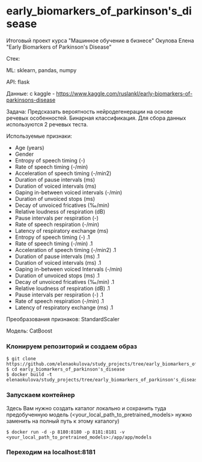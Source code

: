 # early_biomarkers_of_parkinson's_disease
Итоговый проект курса "Машинное обучение в бизнесе"
Окулова Елена
"Early Biomarkers of Parkinson's Disease"

Стек:

ML: sklearn, pandas, numpy

API: flask

Данные: с kaggle - https://www.kaggle.com/ruslankl/early-biomarkers-of-parkinsons-disease

Задача: Предсказать вероятность нейродегенерации на основе речевых особенностей. Бинарная классификация. Для сбора данных используются 2 речевых теста.

Используемые признаки:

- Age  (years)
- Gender            
- Entropy  of  speech  timing  (-)
- Rate  of  speech  timing  (-/min)
- Acceleration  of  speech  timing  (-/min2)
- Duration  of  pause  intervals  (ms)
- Duration  of  voiced  intervals  (ms)
- Gaping  in-between  voiced  intervals  (-/min)
- Duration  of  unvoiced  stops  (ms)
- Decay  of  unvoiced  fricatives  (‰/min)
- Relative  loudness  of  respiration  (dB)
- Pause  intervals  per  respiration  (-)
- Rate  of  speech  respiration  (-/min)
- Latency  of  respiratory  exchange  (ms)
- Entropy  of  speech  timing  (-) .1
- Rate  of  speech  timing  (-/min) .1
- Acceleration  of  speech  timing  (-/min2) .1
- Duration  of  pause  intervals  (ms) .1
- Duration  of  voiced  intervals  (ms) .1
- Gaping  in-between  voiced  Intervals  (-/min)
- Duration  of  unvoiced  stops  (ms) .1
- Decay  of  unvoiced  fricatives  (‰/min) .1
- Relative  loudness  of  respiration  (dB) .1
- Pause  intervals  per  respiration  (-) .1
- Rate  of  speech  respiration  (-/min) .1
- Latency  of  respiratory  exchange  (ms) .1

Преобразования признаков: StandardScaler

Модель: CatBoost

### Клонируем репозиторий и создаем образ
```
$ git clone https://github.com/elenaokulova/study_projects/tree/early_biomarkers_of_parkinson's_disease
$ cd early_biomarkers_of_parkinson's_disease
$ docker build -t elenaokulova/study_projects/tree/early_biomarkers_of_parkinson's_disease/
```

### Запускаем контейнер

Здесь Вам нужно создать каталог локально и сохранить туда предобученную модель (<your_local_path_to_pretrained_models> нужно заменить на полный путь к этому каталогу)
```
$ docker run -d -p 8180:8180 -p 8181:8181 -v <your_local_path_to_pretrained_models>:/app/app/models 
```

### Переходим на localhost:8181
